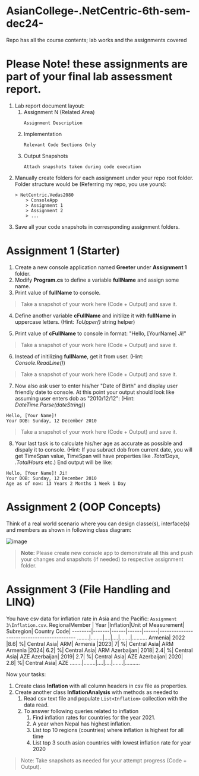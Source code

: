# AsianCollege-.NetCentric-6th-sem-dec24-
Repo has all the course contents; lab works and the assignments covered 

# Please Note! these assignments are part of your final lab assessment report.
1. Lab report document layout:
    1. Assignment N (Related Area)
        ```
        Assignment Description
        ```
    1. Implementation
        ```
        Relevant Code Sections Only
        ```
    1. Output Snapshots
        ```
        Attach snapshots taken during code execution
        ```
1. Manually create folders for each assignment under your repo root folder. Folder structure would be (Referring my repo, you use yours):
    ```
    > NetCentric.Vedas2080
        > ConsoleApp
        > Assignment 1
        > Assignment 2
        > ...
    ```
1. Save all your code snapshots in corresponding assignment folders. 

# Assignment 1 (Starter)

1. Create a new console application named **Greeter** under **Assignment 1** folder.
1. Modify **Program.cs** to define a variable **fullName** and assign some name.
1. Print value of **fullName** to console.
> Take a snapshot of your work here (Code + Output) and save it. 
4. Define another variable **cFullName** and initilize it with **fullName** in uppercase letters. (Hint: *ToUpper()* string helper)

1. Print value of **cFullName** to console in format: "Hello, [YourName] Ji!"
> Take a snapshot of your work here (Code + Output) and save it. 
6. Instead of initilizing **fullName**, get it from user. (Hint: *Console.ReadLine()*)
> Take a snapshot of your work here (Code + Output) and save it. 
7. Now also ask user to enter his/her "Date of Birth" and display user friendly date to console. At this point your output should look like assuming user enters dob as "2010/12/12": (Hint: *DateTime.Parse(dateString)*)
```
Hello, [Your Name]!
Your DOB: Sunday, 12 December 2010
```
> Take a snapshot of your work here (Code + Output) and save it. 
8. Your last task is to calculate his/her age as accurate as possible and dispaly it to console. (Hint: If you subract dob from current date, you will get TimeSpan value, TimeSpan will have properties like *.TotalDays*, *.TotalHours* etc.) End output will be like:
```
Hello, [Your Name]! Ji!
Your DOB: Sunday, 12 December 2010
Age as of now: 13 Years 2 Months 1 Week 1 Day
```
# Assignment 2 (OOP Concepts)

Think of a real world scenario where you can design classe(s), interface(s) and members as shown in following class diagram:

![image](https://github.com/user-attachments/assets/6dd1ab45-6fac-41d3-b6ec-3fa8982ad20c)

> **Note:** Please create new console app to demonstrate all this and push your changes and snapshots (if needed) to respective assignment folder.

# Assignment 3 (File Handling and LINQ)

You have csv data for inflation rate in Asia and the Pacific: `Assignment 3\Inflation.csv`. 
RegionalMember | Year |Inflation|Unit of Measurement| Subregion| Country Code|
--------|-------|------|------|------|-------------------------------------------
........|........|....|....|.......|..........
Armenia|	2022	|8.6|	%|	Central Asia|	ARM|
Armenia	|2023|	7|	%|	Central Asia|	ARM
Armenia	|2024|	6.2|	%|	Central Asia|	ARM
Azerbaijan|	2018|	2.4|	%|	Central Asia|	AZE
Azerbaijan|	2019|	2.7|	%|	Central Asia|	AZE
Azerbaijan|	2020|	2.8|	%|	Central Asia|	AZE
........|........|....|....|.......|..........

Now your tasks:
1. Create class **Inflation** with all column headers in csv file as properties.
2. Create another class **InflationAnalysis** with methods as needed to
    1. Read csv text file and populate `List<Inflation>` collection with the data read.
    2. To answer following queries related to inflation
        1. Find inflation rates for countries for the year 2021.
        2. A year when Nepal has highest inflation.
        3. List top 10 regions (countries) where inflation is highest for all time
        4. List top 3 south asian countries with lowest inflation rate for year 2020

> Note: Take snapshots as needed for your attempt progress (Code + Output).
